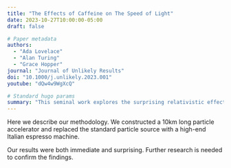 ```yaml
---
title: "The Effects of Caffeine on The Speed of Light"
date: 2023-10-27T10:00:00-05:00
draft: false

# Paper metadata
authors:
  - "Ada Lovelace"
  - "Alan Turing"
  - "Grace Hopper"
journal: "Journal of Unlikely Results"
doi: "10.1000/j.unlikely.2023.001"
youtube: "dQw4w9WgXcQ"

# Standard hugo params
summary: "This seminal work explores the surprising relativistic effects of a double espresso on fundamental physical constants."
---
```


Here we describe our methodology. We constructed a 10km long particle accelerator and replaced the standard particle source with a high-end Italian espresso machine.

Our results were both immediate and surprising. Further research is needed to confirm the findings.